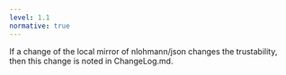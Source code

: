 ```yaml
---
level: 1.1
normative: true
---
```


If a change of the local mirror of nlohmann/json changes the trustability, then this change is noted in ChangeLog.md. 